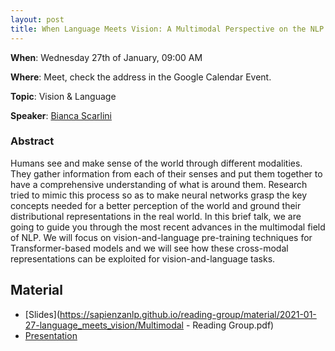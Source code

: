 ```yaml
---
layout: post
title: When Language Meets Vision: A Multimodal Perspective on the NLP World
---
```

**When**:  Wednesday 27th of January, 09:00 AM

**Where**: Meet, check the address in the Google Calendar Event.

**Topic**: Vision & Language

           
**Speaker**: 
[Bianca Scarlini](https://twitter.com/biancascarlini)

### Abstract
Humans see and make sense of the world through different modalities. They gather information from each of their senses and put them together to have a comprehensive understanding of what is around them. Research tried to mimic this process so as to make neural networks grasp the key concepts needed for a better perception of the world and ground their distributional representations in the real world.  In this brief talk, we are going to guide you through the most recent advances in the multimodal field of NLP. We will focus on vision-and-language pre-training techniques for  Transformer-based models and we will see how these cross-modal representations can be exploited for vision-and-language tasks.

## Material
- [Slides](https://sapienzanlp.github.io/reading-group/material/2021-01-27-language_meets_vision/Multimodal - Reading Group.pdf)
- [Presentation](https://drive.google.com/file/d/1wK0yI7bn8n3EkIMXI6x74IL6SvKWNpcc/view?usp=sharing)